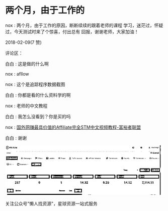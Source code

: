 # 两个月，由于工作的

nox : 两个月，由于工作的原因，断断续续的跟着老师的课程 学习，迷茫过，怀疑过，今天测试时来了个惊喜，付出总有 回报，谢谢老师，大家加油！

2018-02-09(7 赞)

评论区：

白白 : 这是做的什么啊

nox : afllow

nox : 这个是追踪程序数据截图

白白 : 你都是看的什么资料学的啊

nox : 老师的中文教程

白白 : 我怎么没看到？你是买的吗

nox : [国外网赚最具价值的](http://www.fuyuzhe.com/jiaocheng/affiliate-fuyuzhe.htm)[Affiliate](http://www.fuyuzhe.com/jiaocheng/affiliate-fuyuzhe.htm)[完全](http://www.fuyuzhe.com/jiaocheng/affiliate-fuyuzhe.htm)[STM](http://www.fuyuzhe.com/jiaocheng/affiliate-fuyuzhe.htm)[中文视频教程](http://www.fuyuzhe.com/jiaocheng/affiliate-fuyuzhe.htm)[-](http://www.fuyuzhe.com/jiaocheng/affiliate-fuyuzhe.htm)[富裕者联盟](http://www.fuyuzhe.com/jiaocheng/affiliate-fuyuzhe.htm)

白白 : 谢谢

![image](img/Image_196.png)

关注公众号"懒人找资源"，星球资源一站式服务